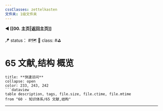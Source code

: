```yaml
---
cssClasses: zettelkasten
文件夹: 1级文件夹
---
```


**◀️ [[00. 主页|返回主页]]**

🪁 status： #🗺️
🎏 class: #⛳

# 65 文献,结构 概览

```ad-todo
title: **快速访问**
collapse: open
color: 233, 243, 242
```dataview
table description, tags, file.size, file.ctime, file.mtime
from "60 - 知识体系/65 文献,结构"
```



---

